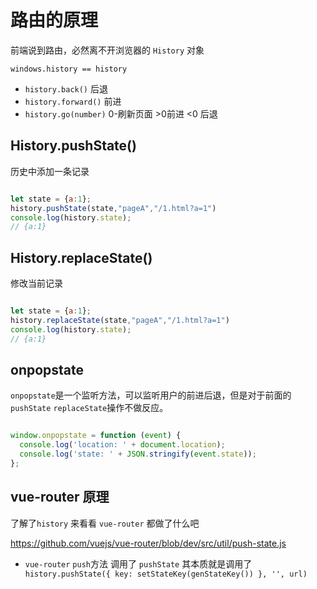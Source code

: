# 路由的原理
 
前端说到路由，必然离不开浏览器的 `History` 对象


`windows.history == history`


- `history.back()` 后退
- `history.forward()` 前进
- `history.go(number)` 0-刷新页面 >0前进 <0 后退


## History.pushState()

历史中添加一条记录

```js

let state = {a:1};
history.pushState(state,"pageA","/1.html?a=1")
console.log(history.state);
// {a:1}
```

## History.replaceState()

修改当前记录

```js

let state = {a:1};
history.replaceState(state,"pageA","/1.html?a=1")
console.log(history.state);
// {a:1}
```

## onpopstate

`onpopstate`是一个监听方法，可以监听用户的前进后退，但是对于前面的`pushState` `replaceState`操作不做反应。

```js

window.onpopstate = function (event) {
  console.log('location: ' + document.location);
  console.log('state: ' + JSON.stringify(event.state));
};
```


## vue-router 原理

了解了`history` 来看看 `vue-router` 都做了什么吧

https://github.com/vuejs/vue-router/blob/dev/src/util/push-state.js

- `vue-router` `push`方法 调用了 `pushState` 其本质就是调用了 ` history.pushState({ key: setStateKey(genStateKey()) }, '', url)`